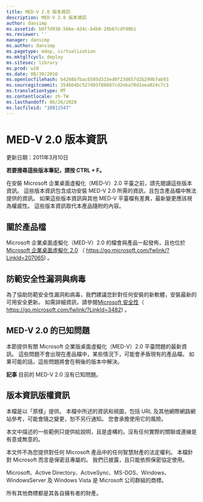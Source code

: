 ```yaml
---
title: MED-V 2.0 版本資訊
description: MED-V 2.0 版本資訊
author: dansimp
ms.assetid: b8f7d938-566e-434c-b4b8-28b67cdfd0b1
ms.reviewer: ''
manager: dansimp
ms.author: dansimp
ms.pagetype: mdop, virtualization
ms.mktglfcycl: deploy
ms.sitesec: library
ms.prod: w10
ms.date: 08/30/2016
ms.openlocfilehash: b4268b7bac6505d315ed0f23d657d2b299b7ab93
ms.sourcegitcommit: 354664bc527d93f80687cd2eba70d1eea024c7c3
ms.translationtype: MT
ms.contentlocale: zh-TW
ms.lasthandoff: 06/26/2020
ms.locfileid: "10811547"
---
```

# MED-V 2.0 版本資訊


更新日期：2011年3月10日

**若要搜尋這些版本筆記，請按 CTRL + F。**

在安裝 Microsoft 企業桌面虛擬化（MED-V）2.0 平臺之前，請先閱讀這些版本資訊。 這些版本資訊包含成功安裝 MED-V 2.0 所需的資訊，且包含產品檔中無法提供的資訊。 如果這些版本資訊與其他 MED-V 平臺檔有差異，最新變更應該視為權威性。 這些版本資訊取代本產品隨附的內容。

## 關於產品檔


Microsoft 企業桌面虛擬化（MED-V）2.0 的檔會與產品一起發佈，且也位於[Microsoft 企業桌面虛擬化 2.0](https://go.microsoft.com/fwlink/?LinkID=207065) （ https://go.microsoft.com/fwlink/?LinkId=207065) 。

## 防範安全性漏洞與病毒


為了協助防範安全性漏洞和病毒，我們建議您針對任何安裝的新軟體，安裝最新的可用安全更新。 如需詳細資訊，請參閱[Microsoft 安全性](https://go.microsoft.com/fwlink/?LinkId=3482)（ https://go.microsoft.com/fwlink/?LinkId=3482) 。

## MED-V 2.0 的已知問題


本節提供有關 Microsoft 企業版桌面虛擬化（MED-V）2.0 平臺問題的最新資訊。 這些問題不會出現在產品檔中，某些情況下，可能會矛盾現有的產品檔。 如果可能的話，這些問題將會在稍後的版本中解決。

**記事** 目前的 MED-V 2.0 沒有已知問題。

 

## 版本資訊版權資訊


本檔是以「原樣」提供。 本檔中所述的資訊和視圖，包括 URL 及其他網際網路網站參考，可能會隨之變更，恕不另行通知。 您會承擔使用它的風險。

本文中描述的一些範例只提供給說明，且是虛構的。沒有任何實際的關聯或連線是有意或無意的。

本文件不為您提供對任何 Microsoft 產品中的任何智慧財產的法定權利。 本檔針對 Microsoft 而言是保密且專屬的。 我們已披露，且只能依照保密協定使用。



Microsoft、Active Directory、ActiveSync、MS-DOS、Windows、WindowsServer 及 Windows Vista 是 Microsoft 公司群組的商標。

所有其他商標都是其各自擁有者的財產。

 

 





